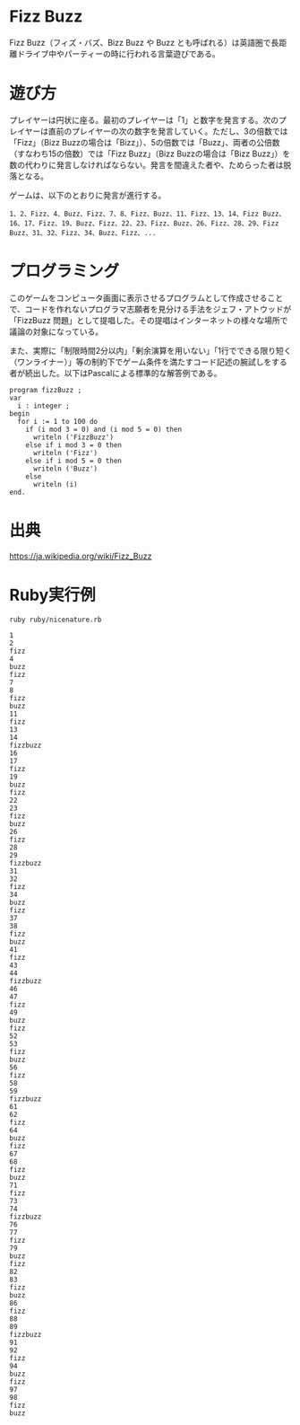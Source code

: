 # Fizz Buzz

Fizz Buzz（フィズ・バズ、Bizz Buzz や Buzz とも呼ばれる）は英語圏で長距離ドライブ中やパーティーの時に行われる言葉遊びである。

# 遊び方

プレイヤーは円状に座る。最初のプレイヤーは「1」と数字を発言する。次のプレイヤーは直前のプレイヤーの次の数字を発言していく。ただし、3の倍数では「Fizz」（Bizz Buzzの場合は「Bizz」）、5の倍数では「Buzz」、両者の公倍数（すなわち15の倍数）では「Fizz Buzz」（Bizz Buzzの場合は「Bizz Buzz」）を数の代わりに発言しなければならない。発言を間違えた者や、ためらった者は脱落となる。

ゲームは、以下のとおりに発言が進行する。

```
1、2、Fizz、4、Buzz、Fizz、7、8、Fizz、Buzz、11、Fizz、13、14、Fizz Buzz、16、17、Fizz、19、Buzz、Fizz、22、23、Fizz、Buzz、26、Fizz、28、29、Fizz Buzz、31、32、Fizz、34、Buzz、Fizz、...
```

# プログラミング

このゲームをコンピュータ画面に表示させるプログラムとして作成させることで、コードを作れないプログラマ志願者を見分ける手法をジェフ・アトウッドが「FizzBuzz 問題」として提唱した。その提唱はインターネットの様々な場所で議論の対象になっている。

また、実際に「制限時間2分以内」「剰余演算を用いない」「1行でできる限り短く（ワンライナー）」等の制約下でゲーム条件を満たすコード記述の腕試しをする者が続出した。以下はPascalによる標準的な解答例である。

```
program fizzBuzz ;
var
  i : integer ;
begin
  for i := 1 to 100 do
    if (i mod 3 = 0) and (i mod 5 = 0) then
      writeln ('FizzBuzz')
    else if i mod 3 = 0 then
      writeln ('Fizz')
    else if i mod 5 = 0 then
      writeln ('Buzz')
    else
      writeln (i)
end.
```

# 出典
https://ja.wikipedia.org/wiki/Fizz_Buzz

# Ruby実行例

```
ruby ruby/nicenature.rb
```

```
1
2
fizz
4
buzz
fizz
7
8
fizz
buzz
11
fizz
13
14
fizzbuzz
16
17
fizz
19
buzz
fizz
22
23
fizz
buzz
26
fizz
28
29
fizzbuzz
31
32
fizz
34
buzz
fizz
37
38
fizz
buzz
41
fizz
43
44
fizzbuzz
46
47
fizz
49
buzz
fizz
52
53
fizz
buzz
56
fizz
58
59
fizzbuzz
61
62
fizz
64
buzz
fizz
67
68
fizz
buzz
71
fizz
73
74
fizzbuzz
76
77
fizz
79
buzz
fizz
82
83
fizz
buzz
86
fizz
88
89
fizzbuzz
91
92
fizz
94
buzz
fizz
97
98
fizz
buzz
```
